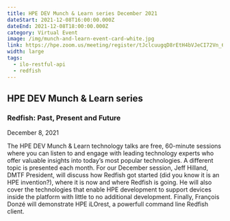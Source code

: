 ```yaml
---
title: HPE DEV Munch & Learn series December 2021
dateStart: 2021-12-08T16:00:00.000Z
dateEnd: 2021-12-08T18:00:00.000Z
category: Virtual Event
image: /img/munch-and-learn-event-card-white.jpg
link: https://hpe.zoom.us/meeting/register/tJclcuugqD8rEtH4bVJeCI72Vn_6wnz9_g1z
width: large
tags:
  - ilo-restful-api
  - redfish
---
```

## HPE DEV Munch & Learn series

### Redfish: Past, Present and Future

December 8, 2021

The HPE DEV Munch & Learn technology talks are free, 60-minute sessions where you can listen to and engage with leading technology experts who offer valuable insights into today’s most popular technologies. A different topic is presented each month. For our December session, Jeff Hilland, DMTF President, will discuss how Redfish got started (did you know it is an HPE invention?), where it is now and where Redfish is going. He will also cover the technologies that enable HPE development to support devices inside the platform with little to no additional development. Finally, François Donzé will demonstrate HPE iLOrest, a powerfull command line Redfish client. 